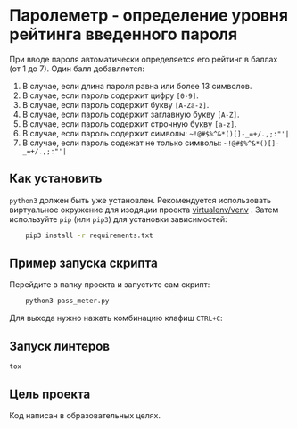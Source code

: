# Паролеметр - определение уровня рейтинга введенного пароля

При вводе пароля автоматически определяется его рейтинг в баллах (от 1 до 7).
Один балл добавляется:
1. В случае, если длина пароля равна или более 13 символов.
2. В случае, если пароль содержит цифру `[0-9]`.
3. В случае, если пароль содержит букву `[A-Za-z]`.
4. В случае, если пароль содержит заглавную букву `[A-Z]`.
5. В случае, если пароль содержит строчную букву `[a-z]`.
6. В случае, если пароль содержит символы: `~!@#$%^&*()[]-_=+/.,;:"'| `
7. В случае, если пароль содежат не только символы: `~!@#$%^&*()[]-_=+/.,;:"'| `

## Как установить 

`python3` должен быть уже установлен. Рекомендуется использовать виртуальное окружение для изодяции проекта [virtualenv/venv](https://docs.python.org/3/library/venv.html) . Затем используйте `pip` (или `pip3`) для установки зависимостей:

```sh
	pip3 install -r requirements.txt
```

## Пример запуска скрипта
Перейдите в папку проекта и запустите сам скрипт:

```sh
	python3 pass_meter.py
```

Для выхода нужно нажать комбинацию клафиш `CTRL+C`:

## Запуск линтеров

```
tox
```

## Цель проекта

Код написан в образовательных целях.
